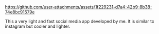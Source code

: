https://github.com/user-attachments/assets/1f229231-d7a4-42b9-8b38-74e8bc91579e

This a very light and fast social media app developed by me. It is similar to instagram but cooler and lighter.
